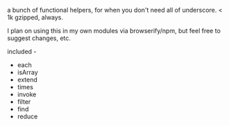 a bunch of functional helpers, for when you don't need all of underscore. < 1k gzipped, always.

I plan on using this in my own modules via browserify/npm, but feel free to suggest changes, etc.  

included - 

- each
- isArray
- extend
- times
- invoke
- filter
- find
- reduce